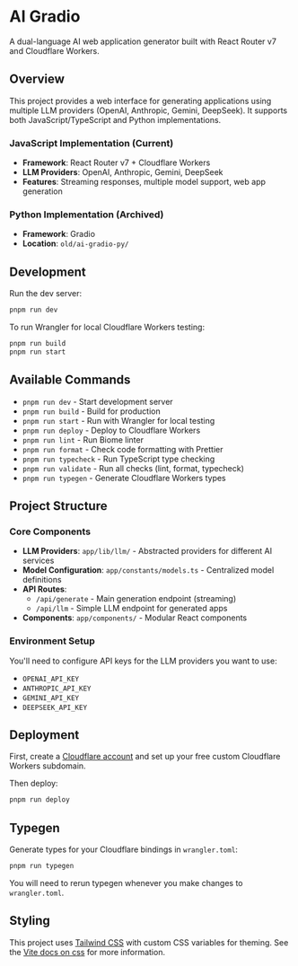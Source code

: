 # AI Gradio

A dual-language AI web application generator built with React Router v7 and Cloudflare Workers.

## Overview

This project provides a web interface for generating applications using multiple LLM providers (OpenAI, Anthropic, Gemini, DeepSeek). It supports both JavaScript/TypeScript and Python implementations.

### JavaScript Implementation (Current)
- **Framework**: React Router v7 + Cloudflare Workers
- **LLM Providers**: OpenAI, Anthropic, Gemini, DeepSeek
- **Features**: Streaming responses, multiple model support, web app generation

### Python Implementation (Archived)
- **Framework**: Gradio
- **Location**: `old/ai-gradio-py/`

## Development

Run the dev server:

```sh
pnpm run dev
```

To run Wrangler for local Cloudflare Workers testing:

```sh
pnpm run build
pnpm run start
```

## Available Commands

- `pnpm run dev` - Start development server
- `pnpm run build` - Build for production  
- `pnpm run start` - Run with Wrangler for local testing
- `pnpm run deploy` - Deploy to Cloudflare Workers
- `pnpm run lint` - Run Biome linter
- `pnpm run format` - Check code formatting with Prettier
- `pnpm run typecheck` - Run TypeScript type checking
- `pnpm run validate` - Run all checks (lint, format, typecheck)
- `pnpm run typegen` - Generate Cloudflare Workers types

## Project Structure

### Core Components
- **LLM Providers**: `app/lib/llm/` - Abstracted providers for different AI services
- **Model Configuration**: `app/constants/models.ts` - Centralized model definitions
- **API Routes**: 
  - `/api/generate` - Main generation endpoint (streaming)
  - `/api/llm` - Simple LLM endpoint for generated apps
- **Components**: `app/components/` - Modular React components

### Environment Setup

You'll need to configure API keys for the LLM providers you want to use:
- `OPENAI_API_KEY`
- `ANTHROPIC_API_KEY` 
- `GEMINI_API_KEY`
- `DEEPSEEK_API_KEY`

## Deployment

First, create a [Cloudflare account](https://dash.cloudflare.com/sign-up) and set up your free custom Cloudflare Workers subdomain.

Then deploy:

```sh
pnpm run deploy
```

## Typegen

Generate types for your Cloudflare bindings in `wrangler.toml`:

```sh
pnpm run typegen
```

You will need to rerun typegen whenever you make changes to `wrangler.toml`.

## Styling

This project uses [Tailwind CSS](https://tailwindcss.com/) with custom CSS variables for theming. See the [Vite docs on css](https://vitejs.dev/guide/features.html#css) for more information.